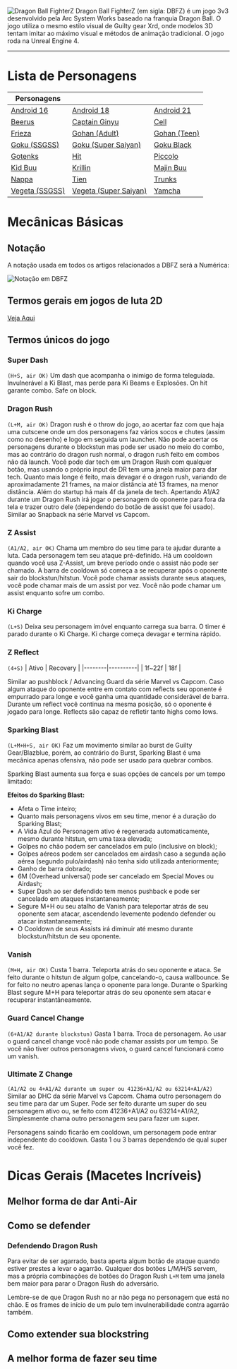 <!-- TITLE: Dragon Ball Fighter Z -->
<!-- SUBTITLE:-->
![Dragon Ball FighterZ](http://cdn.akamai.steamstatic.com/steam/apps/678950/header.jpg?t=1517353014)
Dragon Ball FighterZ (em sigla: DBFZ) é um jogo 3v3 desenvolvido pela Arc System Works baseado na franquia Dragon Ball. O jogo utiliza o mesmo estilo visual de Guilty gear Xrd, onde modelos 3D tentam imitar ao máximo visual e métodos de animação tradicional. O jogo roda na Unreal Engine 4.

---
# Lista de Personagens
| Personagens |  |  |
|---------------------------------------------------------------------------|-----------------------------------------------------------------------------------------|-----------------------------------------------------------------------|
| [Android 16](/jogos/dragon-ball-fighter-z/personagens/Android-16/geral) | [Android 18](/jogos/dragon-ball-fighter-z/personagens/Android-18/geral) | [Android 21](/jogos/dragon-ball-fighter-z/personagens/Android-21/geral) |
| [Beerus](/jogos/dragon-ball-fighter-z/personagens/Beerus/geral) | [Captain Ginyu](/jogos/dragon-ball-fighter-z/personagens/Captain-Ginyu/geral) | [Cell](/jogos/dragon-ball-fighter-z/personagens/Cell/geral) |
| [Frieza](/jogos/dragon-ball-fighter-z/personagens/Frieza/geral) | [Gohan (Adult)](/jogos/dragon-ball-fighter-z/personagens/Gohan-Adult/geral) | [Gohan (Teen)](/jogos/dragon-ball-fighter-z/personagens/Gohan-Teen/geral) |
| [Goku (SSGSS)](/jogos/dragon-ball-fighter-z/personagens/Goku-Blue/geral) | [Goku (Super Saiyan)](/jogos/dragon-ball-fighter-z/personagens/Goku-SSJ/geral) | [Goku Black](/jogos/dragon-ball-fighter-z/personagens/Goku-Black/geral) |
| [Gotenks](/jogos/dragon-ball-fighter-z/personagens/Gotenks/geral) | [Hit](/jogos/dragon-ball-fighter-z/personagens/Hit/geral) | [Piccolo](/jogos/dragon-ball-fighter-z/personagens/Piccolo/geral) |
| [Kid Buu](/jogos/dragon-ball-fighter-z/personagens/Kid-Buu/geral) | [Krillin](/jogos/dragon-ball-fighter-z/personagens/Krillin/geral) | [Majin Buu](/jogos/dragon-ball-fighter-z/personagens/Majin-Buu/geral) |
| [Nappa](/jogos/dragon-ball-fighter-z/personagens/Nappa/geral) | [Tien](/jogos/dragon-ball-fighter-z/personagens/Tien/geral) | [Trunks](/jogos/dragon-ball-fighter-z/personagens/Trunks/geral) |
| [Vegeta (SSGSS)](/jogos/dragon-ball-fighter-z/personagens/Vegeta-Blue/geral) | [Vegeta (Super Saiyan)](/jogos/dragon-ball-fighter-z/personagens/Vegeta-SSJ/geral) | [Yamcha](/jogos/dragon-ball-fighter-z/personagens/Yamcha/geral) |
# Mecânicas Básicas

## Notação
A notação usada em todos os artigos relacionados a DBFZ será a Numérica:

![Notação em DBFZ](https://cdn.discordapp.com/attachments/377253177059442688/410130219316281366/dbfz_notation-01.png)


## Termos gerais em jogos de luta 2D
[Veja Aqui](/institucional/fginfo)

## Termos únicos do jogo
### Super Dash
`(H+S, air OK)`
Um dash que acompanha o inimigo de forma teleguiada. Invulnerável a Ki Blast, mas perde para Ki Beams e Explosões. On hit garante combo. Safe on block.

### Dragon Rush
`(L+M, air OK)`
Dragon rush é o throw do jogo, ao acertar faz com que haja uma cutscene onde um dos personagens faz vários socos e chutes (assim como no desenho) e logo em seguida um launcher.
Não pode acertar os personagens durante o blockstun mas pode ser usado no meio do combo, mas ao contrário do dragon rush normal, o dragon rush feito em combos não dá launch.
Você pode dar tech em um Dragon Rush com qualquer botão, mas usando o próprio input de DR tem uma janela maior para dar tech.
Quanto mais longe é feito, mais devagar é o dragon rush, variando de aproximadamente 21 frames, na maior distância até 13 frames, na menor distância. Além do startup há mais 4f da janela de tech.
Apertando A1/A2 durante um Dragon Rush irá jogar o personagem do oponente para fora da tela e trazer outro dele (dependendo do botão de assist que foi usado). Similar ao Snapback na série Marvel vs Capcom.

### Z Assist
`(A1/A2, air OK)`
Chama um membro do seu time para te ajudar durante a luta. Cada personagem tem seu ataque pré-definido.
Há um cooldown quando você usa Z-Assist, um breve período onde o assist não pode ser chamado. A barra de cooldown só começa a se recuperar após o oponente sair do blockstun/hitstun.
Você pode chamar assists durante seus ataques, você pode chamar mais de um assist por vez.
Você não pode chamar um assist enquanto sofre um combo.

### Ki Charge
`(L+S)`
Deixa seu personagem imóvel enquanto carrega sua barra. O timer é parado durante o Ki Charge. Ki charge começa devagar e termina rápido.

### Z Reflect
`(4+S)`
| Ativo  | Recovery |
|--------|----------|
| 1f~22f | 18f      |

Similar ao pushblock / Advancing Guard da série Marvel vs Capcom. Caso algum ataque do oponente entre em contato com reflects seu oponente é empurrado para longe e você ganha uma quantidade considerável de barra. Durante um reflect você continua na mesma posição, só o oponente é jogado para longe. Reflects são capaz de refletir tanto highs como lows.

### Sparking Blast
`(L+M+H+S, air OK)`
Faz um movimento similar ao burst de Guilty Gear/Blazblue, porém, ao contrário do Burst, Sparking Blast é uma mecânica apenas ofensiva, não pode ser usado para quebrar combos.

Sparking Blast aumenta sua força e suas opções de cancels por um tempo limitado:

**Efeitos do Sparking Blast:**
- Afeta o Time inteiro;
- Quanto mais personagens vivos em seu time, menor é a duração do Sparking Blast;
- A Vida Azul do Personagem ativo é regenerada automaticamente, mesmo durante hitstun, em uma taxa elevada;
- Golpes no chão podem ser cancelados em pulo (inclusive on block);
- Golpes aéreos podem ser cancelados em airdash caso a segunda ação aérea (segundo pulo/airdash) não tenha sido utilizada anteriormente;
- Ganho de barra dobrado;
- 6M (Overhead universal) pode ser cancelado em Special Moves ou Airdash;
- Super Dash ao ser defendido tem menos pushback e pode ser cancelado em ataques instantaneamente;
- Segure M+H ou seu atalho de Vanish para teleportar atrás de seu oponente sem atacar, ascendendo levemente podendo defender ou atacar instantaneamente;
- O Cooldown de seus Assists irá diminuir até mesmo durante blockstun/hitstun de seu oponente.

### Vanish
`(M+H, air OK)`
Custa 1 barra. Teleporta atrás do seu oponente e ataca. Se feito durante o hitstun de algum golpe, cancelando-o, causa wallbounce. Se for feito no neutro apenas lança o oponente para longe. Durante o Sparking Blast segure M+H para teleportar atrás do seu oponente sem atacar e recuperar instantâneamente.

### Guard Cancel Change
`(6+A1/A2 durante blockstun)`
Gasta 1 barra. Troca de personagem. Ao usar o guard cancel change você não pode chamar assists por um tempo. Se você não tiver outros personagens vivos, o guard cancel funcionará como um vanish.

### Ultimate Z Change
`(A1/A2 ou 4+A1/A2 durante um super ou 41236+A1/A2 ou 63214+A1/A2)`
Similar ao DHC da série Marvel vs Capcom. Chama outro personagem do seu time para dar um Super. Pode ser feito durante um super do seu personagem ativo ou, se feito com 41236+A1/A2 ou 63214+A1/A2, Simplesmente chama outro personagem seu para fazer um super.

Personagens saindo ficarão em cooldown, um personagem pode entrar independente do cooldown. Gasta 1 ou 3 barras dependendo de qual super você fez.

# Dicas Gerais (Macetes Incríveis)
## Melhor forma de dar Anti-Air

## Como se defender
### Defendendo Dragon Rush
Para evitar de ser agarrado, basta aperta algum botão de ataque quando estiver prestes a levar o agarrão.
Qualquer dos botões L/M/H/S servem, mas a própria combinações de botões do Dragon Rush `L+M` tem uma janela bem maior para parar o Dragon Rush do adversário.

Lembre-se de que Dragon Rush no ar não pega no personagem que está no chão.
E os frames de início de um pulo tem invulnerabilidade contra agarrão também.

## Como extender sua blockstring

## A melhor forma de fazer seu time
